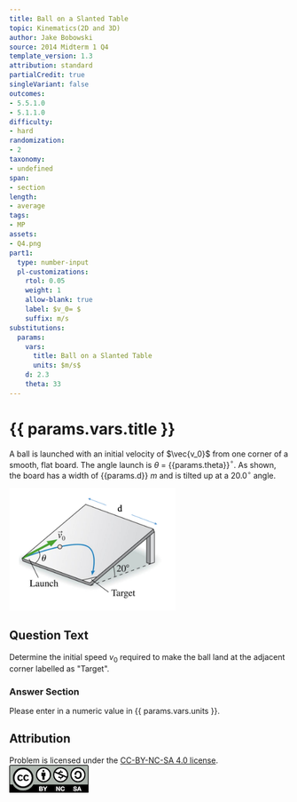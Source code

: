 ```yaml
---
title: Ball on a Slanted Table
topic: Kinematics(2D and 3D)
author: Jake Bobowski
source: 2014 Midterm 1 Q4
template_version: 1.3
attribution: standard
partialCredit: true
singleVariant: false
outcomes:
- 5.5.1.0
- 5.1.1.0
difficulty:
- hard
randomization:
- 2
taxonomy:
- undefined
span:
- section
length:
- average
tags:
- MP
assets:
- Q4.png
part1:
  type: number-input
  pl-customizations:
    rtol: 0.05
    weight: 1
    allow-blank: true
    label: $v_0= $
    suffix: m/s
substitutions:
  params:
    vars:
      title: Ball on a Slanted Table
      units: $m/s$
    d: 2.3
    theta: 33
---
```

# {{ params.vars.title }}
A ball is launched with an initial velocity of $\vec{v_0}$ from one corner of a smooth, flat board.
The angle launch is $\theta$ = {{params.theta}}$^{\circ}$.
As shown, the board has a width of {{params.d}} $m$ and is tilted up at a 20.0$^{\circ}$ angle.

<img src="Q4.png" width=300 alt="A table of width d is slanted at 20 degrees. A ball is launched from the bottom left corner towards the bottom right corner at and angle theta." >

## Question Text

Determine the initial speed $v_0$ required to make the ball land at the adjacent corner labelled as "Target".

### Answer Section

Please enter in a numeric value in {{ params.vars.units }}.

## Attribution

Problem is licensed under the [CC-BY-NC-SA 4.0 license](https://creativecommons.org/licenses/by-nc-sa/4.0/).<br> ![The Creative Commons 4.0 license requiring attribution-BY, non-commercial-NC, and share-alike-SA license.](https://raw.githubusercontent.com/firasm/bits/master/by-nc-sa.png)